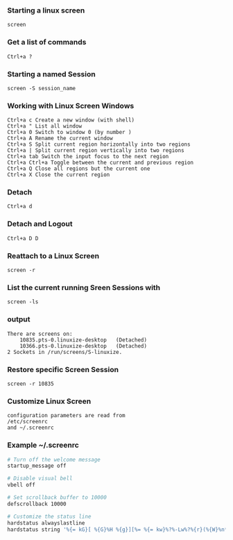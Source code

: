### Starting a linux screen

    screen

### Get a list of commands

    Ctrl+a ?

### Starting a named Session

    screen -S session_name

### Working with Linux Screen Windows

    Ctrl+a c Create a new window (with shell)
    Ctrl+a " List all window
    Ctrl+a 0 Switch to window 0 (by number )
    Ctrl+a A Rename the current window
    Ctrl+a S Split current region horizontally into two regions
    Ctrl+a | Split current region vertically into two regions
    Ctrl+a tab Switch the input focus to the next region
    Ctrl+a Ctrl+a Toggle between the current and previous region
    Ctrl+a Q Close all regions but the current one
    Ctrl+a X Close the current region

### Detach

    Ctrl+a d

### Detach and Logout

    Ctrl+a D D

### Reattach to a Linux Screen

    screen -r

### List the current running Sreen Sessions with

    screen -ls

### output

    There are screens on:
        10835.pts-0.linuxize-desktop   (Detached)
        10366.pts-0.linuxize-desktop   (Detached)
    2 Sockets in /run/screens/S-linuxize.

### Restore specific Screen Session

    screen -r 10835

### Customize Linux Screen

    configuration parameters are read from
    /etc/screenrc
    and ~/.screenrc

### Example ~/.screenrc

```bash
# Turn off the welcome message
startup_message off

# Disable visual bell
vbell off

# Set scrollback buffer to 10000
defscrollback 10000

# Customize the status line
hardstatus alwayslastline
hardstatus string '%{= kG}[ %{G}%H %{g}][%= %{= kw}%?%-Lw%?%{r}(%{W}%n*%f%t%?(%u)%?%{r})%{w}%?%+Lw%?%?%= %{g}][%{B} %m-%d %{W}%c %{g}]'
```
